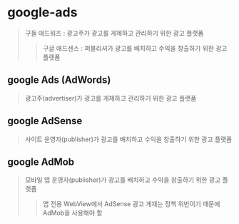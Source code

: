 # google-ads

> 구들 애드워즈 : 광고주가 광고를 게제하고 관리하기 위한 광고 플랫폼
>
> > 구글 애드센스 : 퍼블리셔가 광고를 배치하고 수익을 창출하기 위한 광고 플랫폼

## google Ads (AdWords)

> 광고주(advertiser)가 광고를 게제하고 관리하기 위한 광고 플랫폼

## google AdSense

> 사이트 운영자(publisher)가 광고를 배치하고 수익을 창출하기 위한 광고 플랫폼

## google AdMob

> 모바일 앱 운영자(publisher)가 광고를 배치하고 수익을 창출하기 위한 광고 플랫폼
>
> > 앱 전용 WebView에서 AdSense 광고 게재는 정책 위반이기 때문에 AdMob을 사용해야 함
